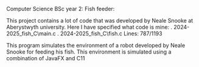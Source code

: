 Computer Science BSc year 2: Fish feeder:

This project contains a lot of code that was developed by Neale Snooke at Aberystwyth university. Here I have specified what code is mine:
  . 2024-2025_fish_C\main.c
  . 2024-2025_fish_C\fish.c Lines: 787/1193

This program simulates the environment of a robot developed by Neale Snooke for feeding his fish. This environment is simulated using a combination of JavaFX and C11
